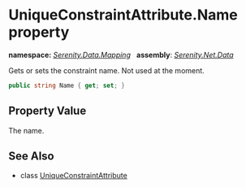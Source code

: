 # UniqueConstraintAttribute.Name property
**namespace:** *[Serenity.Data.Mapping](../../README.md#serenity.data.mapping-namespace)*   **assembly**: *[Serenity.Net.Data](../../README.md)*

Gets or sets the constraint name. Not used at the moment.

```csharp
public string Name { get; set; }
```

## Property Value

The name.

## See Also

* class [UniqueConstraintAttribute](../UniqueConstraintAttribute.md)